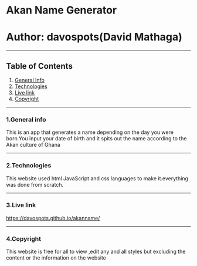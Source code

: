 # Akan Name Generator
# Author: davospots(David Mathaga)
***
## Table of Contents
1. [General Info](#general-info)
2. [Technologies](#technologies)
3. [Live link](#live-link)
4. [Copyright](#copyright)
****
### 1.General info
This is an app that generates a name depending on the day you were born.You input your date of birth and it spits out the name according to the Akan culture of Ghana
****
### 2.Technologies
This website used html JavaScript and css languages to make it.everything was done from scratch.

****
### 3.Live link
https://davospots.github.io/akanname/
****
### 4.Copyright
This website is free for all to view ,edit any and all styles but excluding the content or the information on the website
